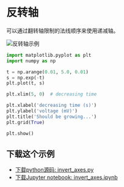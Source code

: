 # 反转轴

可以通过翻转轴限制的法线顺序来使用递减轴。

![反转轴示例](https://matplotlib.org/_images/sphx_glr_invert_axes_001.png)

```python
import matplotlib.pyplot as plt
import numpy as np

t = np.arange(0.01, 5.0, 0.01)
s = np.exp(-t)
plt.plot(t, s)

plt.xlim(5, 0)  # decreasing time

plt.xlabel('decreasing time (s)')
plt.ylabel('voltage (mV)')
plt.title('Should be growing...')
plt.grid(True)

plt.show()
```

## 下载这个示例
            
- [下载python源码: invert_axes.py](https://matplotlib.org/_downloads/invert_axes.py)
- [下载Jupyter notebook: invert_axes.ipynb](https://matplotlib.org/_downloads/invert_axes.ipynb)